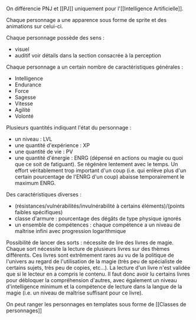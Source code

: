 On différencie PNJ et [[PJ]] uniquement pour l'[[Intelligence Artificielle]].

Chaque personnage a une apparence sous forme de sprite et des animations sur celui-ci.

Chaque personnage possède des sens :
- visuel
- auditif
voir détails dans la section consacrée à la perception

Chaque personnage a un certain nombre de caractéristiques générales :

- Intelligence
- Endurance
- Force
- Sagesse
- Vitesse
- Agilité
- Volonté

Plusieurs quantités indiquant l'état du personnage :
- un niveau : LVL
- une quantité d'expérience : XP
- une quantité de vie : PV
- une quantité d'énergie : ENRG (dépensé en actions ou magie ou quoi que ce soit de fatiguant). Se régénère lentement avec le temps. Un effort véritablement trop important d'un coup (i.e. qui enlève plus d'un certain pourcentage de l'ENRG d'un coup) abaisse temporairement le maximum ENRG.

Des caractéristiques diverses :
- (résistances/vulnérabilités/invulnérabilité à certains éléments)/(points faibles spécifiques)
- classe d'armure : pourcentage des dégâts de type physique ignorés
- un ensemble de compétences :
	chaque compétence a un niveau de maîtrise infini avec progression logarithmique

Possibilité de lancer des sorts : nécessite de lire des livres de magie. Chaque sort nécessite la lecture de plusieurs livres sur des thèmes différents. Ces livres sont extrêmement rares au vu de la politique de l'univers au regard de l'utilisation de la magie (très peu de spécialiste de certains sujets, très peu de copies, etc...). La lecture d'un livre n'est validée que si le lecteur en a compris le contenu. Il faut donc avoir lu certains livres pour débloquer la compréhension d'autres, avec également un niveau d'intelligence minimum et la compétence de lecture dans la langue de la magie (i.e. un niveau de maîtrise suffisant pour ce livre).

On peut ranger les personnages en templates sous forme de [[Classes de personnages]]